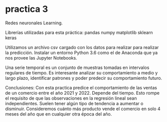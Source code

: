 # practica 3
Redes neuronales Learning.

Librerías utilizadas para esta práctica:
pandas
numpy
matplotlib
sklearn
keras

Utilizamos un archivo csv cargado con los datos para realizar para realizar la predicción.
Instalar un entorno Python 3.6 como el de Anaconda que ya nos provee las Jupyter Notebooks.

Una serie temporal es un conjunto de muestras tomadas en intervalos regulares de tiempo. Es interesante analizar su comportamiento a medio y largo plazo, identificar patrones y poder predecir su comportamiento futuro.

Conclusiones:
Con esta practica predice el comportamiento de las ventas de un comercio entre el año 2021 y 2022.
Depende del tiempo. Esto rompe el requisito de que las observaciones en la regresión lineal sean independientes. 
Suelen tener algún tipo de tendencia a aumentar o disminuir. Consideremos cuánto más producto vende el comercio en solo 4 meses del año que en cualquier otra época del año.
